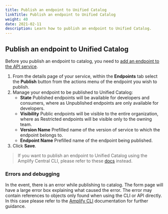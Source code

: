 ```yaml
---
title: Publish an endpoint to Unified Catalog
linkTitle: Publish an endpoint to Unified Catalog
weight: 40
date: 2021-02-11
description: Learn how to publish an endpoint to Unified Catalog.
---
```


## Publish an endpoint to Unified Catalog

Before you publish an endpoint to catalog, you need to [add an endpoint to the API service](/docs/central/env_gw_mgmt/add_endpoints).

1. From the details page of your service, within the **Endpoints** tab select the **Publish** button from the actions menu of the endpoint you wish to publish.
2. Manage your endpoint to be published to Unified Catalog:
   * **State** Published endpoints will be available for developers and consumers, where as Unpublished endpoints are only available for developers.
   * **Visibility** Public endpoints will be visible to the entire organization, where as Restricted endpoints will be visible only to the owning team.  
   * **Version Name** Prefilled name of the version of service to which the endpoint belongs to.
   * **Endpoint Name** Prefilled name of the endpoint being published.
2. Click **Save**.

> If you want to publish an endpoint to Unified Catalog using the Amplify Central CLI, please refer to these [docs](/docs/central/cli_central/cli_publish) instead.


### Errors and debugging

In the event, there is an error while publishing to catalog. The form page will have a large error box explaining what caused the error. The error may contain references to objects only found when using the CLI or API directly. In this case please refer to the [Amplify CLI](/docs/central/cli_central/cli_publish) documentation for further guidance.
